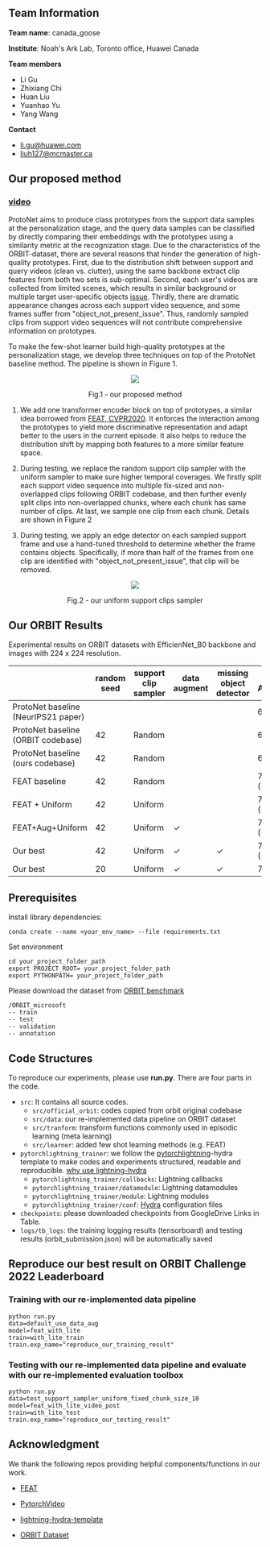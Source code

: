 ## Team Information
**Team name**: canada_goose

**Institute**:  Noah's Ark Lab, Toronto office, Huawei Canada

**Team members**
- Li Gu
- Zhixiang Chi
- Huan Liu
- Yuanhao Yu
- Yang Wang

**Contact**
- li.gu@huawei.com
- liuh127@mcmaster.ca

<!-- ## Our proposed method

ProtoNet baseline method does not perform very well on the ORBIT dataset because the few-shot learner cannot build high-quality prototypes at the personalization stage.
To be specific, there are three reasons. Firstly, due to the distribution shift between support and query video sequences (clean vs clutter), using the shared backbone network to extract clip features from both two sets is sub-optimal. Secondly, each user's video frames from different object 
categories usually share similar backgrounds, and even multiple target user-specific objects appear in one frame. Thirdly, there are dramatic appearance changes across each 
support video sequence, and some frames suffer from "object_not_present_issue". Thus, randomly sampled clips from support video sequences will not contribute comprehensive information 
on prototypes. -->

## Our proposed method
### [video](https://mcmasteru365-my.sharepoint.com/:v:/g/personal/liuh127_mcmaster_ca/EdZHIOxqoFhAn5UUj85Q2fQBZd6YYKFsuemTQOtw3X6WDA?e=XNB53A)

ProtoNet aims to produce class prototypes from the support data samples at the personalization stage, and the query data samples can be classified by directly comparing their embeddings with the prototypes using a similarity metric at the recognization stage. Due to the characteristics of the ORBIT-dataset, there are several reasons that hinder the generation of high-quality prototypes. First, due to the distribution shift between support and query videos (clean vs. clutter), using the same backbone extract clip features from both two sets is sub-optimal. Second, each user's videos are collected from limited scenes, which results in similar background or multiple target user-specific objects [issue](https://github.com/microsoft/ORBIT-Dataset/issues/4). Thirdly, there are dramatic appearance changes across each support video sequence, and some frames suffer from "object_not_present_issue". Thus, randomly sampled clips from support video sequences will not contribute comprehensive information 
on prototypes.

To make the few-shot learner build high-quality prototypes at the personalization stage, we develop three techniques on top of the ProtoNet baseline method. 
The pipeline is shown in Figure 1.

<p align = "center">
<img src = "https://github.com/Guliisgreat/ORBIT_Challenge_2022_Team_canada_goose/blob/main/docs/orbit_pipline.JPG">
</p>
<p align = "center">
Fig.1 - our proposed method 
</p>

<!-- 1. During both training and testing, we add one transformer encoder block on prototypes, a similar idea from [FEAT, CVPR2020](https://openaccess.thecvf.com/content_CVPR_2020/papers/Ye_Few-Shot_Learning_via_Embedding_Adaptation_With_Set-to-Set_Functions_CVPR_2020_paper.pdf). 
It can make each object's prototype adapted to the specific episode and highlight their most discriminative representation for a specific user. 
Also, the transformer encoder block can map support features (clean) to the space close to the query (clutter) and help alleviate the distribution shift. -->

1. We add one transformer encoder block on top of prototypes, a similar idea borrowed from [FEAT, CVPR2020](https://openaccess.thecvf.com/content_CVPR_2020/papers/Ye_Few-Shot_Learning_via_Embedding_Adaptation_With_Set-to-Set_Functions_CVPR_2020_paper.pdf). It enforces the interaction among the prototypes to yield more discriminative representation and adapt better to the users in the current episode.  It also helps to reduce the distribution shift by mapping both features to a more similar feature space.

2. During testing, we replace the random support clip sampler with the uniform sampler to make sure higher temporal coverages. We firstly split each support video sequence into multiple fix-sized and non-overlapped clips following ORBIT codebase, and then further evenly split clips into non-overlapped chunks, where each chunk has same number of clips. At last, we sample one clip from each chunk. Details are shown in Figure 2
3. During testing, we apply an edge detector on each sampled support frame and use a hand-tuned threshold to determine whether the frame contains objects. 
Specifically, if more than half of the frames from one clip are identified with "object_not_present_issue", that clip will be removed.

<p align = "center">
<img src = "https://github.com/Guliisgreat/ORBIT_Challenge_2022_Team_canada_goose/blob/main/docs/uniform_sampler2.JPG">
</p>
<p align = "center">
Fig.2 - our uniform support clips sampler 
</p>


## Our ORBIT  Results
Experimental results on ORBIT datasets with EfficienNet_B0 backbone and images with 224 x 224 resolution.

|                                     | random seed | support clip sampler | data augment | missing object detector | Frame Accuracy | Checkpoint |
|-------------------------------------|-------------|----------------------|--------------|-------------------------|----------------|------------|
| ProtoNet baseline (NeurIPS21 paper) |             |                      |              |                         | 66.3           |            |
| ProtoNet baseline (ORBIT codebase)  | 42          | Random               |              |                         | 63.73          | [ProtoNet_baseline](https://github.com/microsoft/ORBIT-Dataset/raw/master/checkpoints/orbit_cluve_protonets_efficientnetb0_224_lite.pth)          |
| ProtoNet baseline (ours codebase)   | 42          | Random               |              |                         | 66.27          | [ProtoNet_baseline](https://github.com/microsoft/ORBIT-Dataset/raw/master/checkpoints/orbit_cluve_protonets_efficientnetb0_224_lite.pth)          |
| FEAT baseline                       | 42          | Random               |              |                         | 70.13 (+3.86)  | [FEAT_baseline](https://drive.google.com/drive/folders/1juvUjdF-h65z_372hKIJKdW3OkzTG1Re?usp=sharing)          |
| FEAT + Uniform                      | 42          | Uniform              |              |                         | 70.69 (+4.42)  | [FEAT_baseline](https://drive.google.com/drive/folders/1juvUjdF-h65z_372hKIJKdW3OkzTG1Re?usp=sharing)           |
| FEAT+Aug+Uniform                    | 42          | Uniform              |       ✓      |                         | 71.57 (+5.3)   | [FEAT_data_aug](https://drive.google.com/drive/folders/1BhxylCNmAt6dQ-nHXw4Orv62kBiZkHAH?usp=sharing)           |
| Our best                            | 42          | Uniform              |       ✓      |            ✓            | 71.69 (+5.42)  | [FEAT_data_aug](https://drive.google.com/drive/folders/1BhxylCNmAt6dQ-nHXw4Orv62kBiZkHAH?usp=sharing)           |
| Our best                            | 20          | Uniform              | ✓            | ✓                       | 71.78          | [FEAT_data_aug](https://drive.google.com/drive/folders/1BhxylCNmAt6dQ-nHXw4Orv62kBiZkHAH?usp=sharing)           |

## Prerequisites


Install library dependencies:
```shell
conda create --name <your_env_name> --file requirements.txt
```

Set environment 
```shell
cd your_project_folder_path
export PROJECT_ROOT= your_project_folder_path
export PYTHONPATH= your_project_folder_path
```

Please download the dataset from [ORBIT benchmark](https://github.com/microsoft/ORBIT-Dataset)
```shell
/ORBIT_microsoft
-- train
-- test
-- validation
-- annotation 
```
## Code Structures

To reproduce our experiments, please use **run.py**. There are four parts in the code.

 - `src`: It contains all source codes. 
   - `src/official_orbit`: codes copied from orbit original codebase
   - `src/data`: our re-implemented data pipeline on ORBIT dataset
   - `src/tranform`: transform functions commonly used in episodic learning (meta learning) 
   - `src/learner`: added few shot learning methods (e.g. FEAT)
 - `pytorchlightning_trainer`: we follow the [pytorchlightning](https://www.pytorchlightning.ai/)-hydra template to make codes and experiments structured, readable and reproducible. 
[why use lightning-hydra](https://github.com/ashleve/lightning-hydra-template)
   - `pytorchlightning_trainer/callbacks`:  Lightning callbacks
   - `pytorchlightning_trainer/datamodule`: Lightning datamodules
   - `pytorchlightning_trainer/module`: Lightning modules
   - `pytorchlightning_trainer/conf`: [Hydra](https://hydra.cc/) configuration files
 - `checkpoints`: please downloaded checkpoints from GoogleDrive Links in Table.
 - `logs/tb_logs`: the training logging results (tensorboard) and testing results (orbit_submission.json) will be automatically saved



## Reproduce our best result on ORBIT Challenge 2022 Leaderboard
### Training with our re-implemented data pipeline
```shell
python run.py  
data=default_use_data_aug 
model=feat_with_lite 
train=with_lite_train
train.exp_name="reproduce_our_training_result"
```

### Testing with our re-implemented data pipeline and evaluate with our re-implemented evaluation toolbox
```shell
python run.py
data=test_support_sampler_uniform_fixed_chunk_size_10 
model=feat_with_lite_video_post 
train=with_lite_test 
train.exp_name="reproduce_our_testing_result"
```




## Acknowledgment

We thank the following repos providing helpful components/functions in our work.

- [FEAT](https://github.com/Sha-Lab/FEAT/tree/47bdc7c1672e00b027c67469d0291e7502918950)

- [PytorchVideo](https://github.com/facebookresearch/pytorchvideo)

- [lightning-hydra-template](https://github.com/ashleve/lightning-hydra-template)

- [ORBIT Dataset](https://github.com/microsoft/ORBIT-Dataset)

